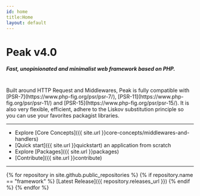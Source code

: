```yaml
---
id: home
title:Home
layout: default
---
```


<h1>Peak <span class="small">v4.0</span></h1>

##### Fast, unopinionated and minimalist web framework based on PHP. 
<br>
Built around HTTP Request and Middlewares, Peak is fully compatible with [PSR-7](https://www.php-fig.org/psr/psr-7/), [PSR-11](https://www.php-fig.org/psr/psr-11/) and [PSR-15](https://www.php-fig.org/psr/psr-15/). It is also very flexible, efficient, adhere to the Liskov substitution principle so you can use your favorites packagist libraries.

<hr>

 - Explore [Core Concepts]({{ site.url }}core-concepts/middlewares-and-handlers)
 - [Quick start]({{ site.url }}quickstart) an application from scratch
 - Explore [Packages]({{ site.url }}packages)
 - [Contribute]({{ site.url }}contribute)
 
<hr>

{% for repository in site.github.public_repositories %}
    {% if repository.name == "framework" %}
        [Latest Release]({{ repository.releases_url }})
    {% endif %}
{% endfor %}



